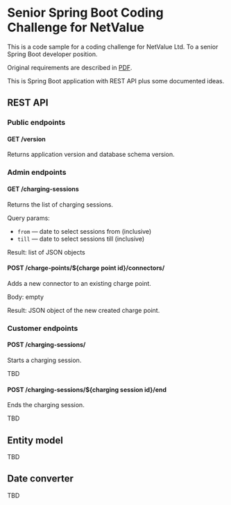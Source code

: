# Senior Spring Boot Coding Challenge for NetValue

This is a code sample for a coding challenge for NetValue Ltd.
To a senior Spring Boot developer position.

Original requirements are described in [PDF](docs/Spring%20Boot%20Coding%20Challenge.pdf).

This is Spring Boot application with REST API plus some documented ideas.

## REST API

### Public endpoints

#### GET /version

Returns application version and database schema version.

### Admin endpoints

#### GET /charging-sessions

Returns the list of charging sessions.

Query params: 
* `from` — date to select sessions from (inclusive)
* `till` — date to select sessions till (inclusive)

Result: list of JSON objects

#### POST /charge-points/${charge point id}/connectors/

Adds a new connector to an existing charge point.

Body: empty

Result: JSON object of the new created charge point.

### Customer endpoints

#### POST /charging-sessions/

Starts a charging session.

TBD

#### POST /charging-sessions/${charging session id}/end

Ends the charging session.

TBD

## Entity model

TBD

## Date converter

TBD



